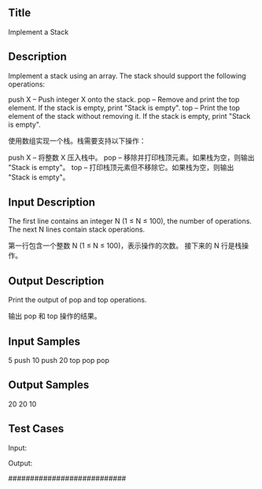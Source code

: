 ## Title
Implement a Stack

## Description
Implement a stack using an array. The stack should support the following operations:

push X – Push integer X onto the stack.
pop – Remove and print the top element. If the stack is empty, print "Stack is empty".
top – Print the top element of the stack without removing it. If the stack is empty, print "Stack is empty".


使用数组实现一个栈。栈需要支持以下操作：

push X – 将整数 X 压入栈中。
pop – 移除并打印栈顶元素。如果栈为空，则输出 "Stack is empty"。
top – 打印栈顶元素但不移除它。如果栈为空，则输出 "Stack is empty"。

## Input Description

The first line contains an integer N (1 ≤ N ≤ 100), the number of operations.
The next N lines contain stack operations.


第一行包含一个整数 N (1 ≤ N ≤ 100)，表示操作的次数。
接下来的 N 行是栈操作。

## Output Description
Print the output of pop and top operations.

输出 pop 和 top 操作的结果。

## Input Samples
5
push 10
push 20
top
pop
pop


## Output Samples
20
20
10


## Test Cases

Input:

Output:

###########################


